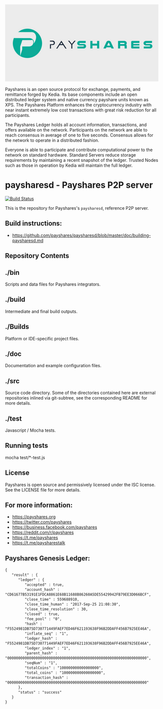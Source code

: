 ![Payshares](/assets/payshares.jpg)

Payshares is an open source protocol for exchange, payments, and remittance forged by Kedia.  Its base components include an open distributed ledger system and native currency payshare units known as XPS.  The Payshares Platform enhances the cryptocurrency industry with near instant extremely low cost transactions with great risk reduction for all participants.

The Payshares Ledger holds all account information, transactions, and offers available on the network.  Participants on the network are able to reach consensus in average of one to five seconds.  Consensus allows for the network to operate in a distributed fashion.

Everyone is able to participate and contribute computational power to the network on standard hardware.  Standard Servers reduce storage requirements by maintaining a recent snapshot of the ledger.  Trusted Nodes such as those in operation by Kedia will maintain the full ledger.

paysharesd - Payshares P2P server
=================================

[![Build Status](https://travis-ci.org/Payshares/paysharesd.svg?branch=master)](https://travis-ci.org/Payshares/paysharesd)

This is the repository for Payshares's `paysharesd`, reference P2P server.

Build instructions:
-------------------

* https://github.com/payshares/paysharesd/blob/master/doc/building-paysharesd.md


Repository Contents
-------------------

./bin
-----
Scripts and data files for Payshares integrators.

./build
-------
Intermediate and final build outputs.

./Builds
--------
Platform or IDE-specific project files.

./doc
-----
Documentation and example configuration files.

./src
-----
Source code directory. Some of the directories contained here are
external repositories inlined via git-subtree, see the corresponding
README for more details.

./test
------
Javascript / Mocha tests.

Running tests
-------------
mocha test/*-test.js


License
-------
Payshares is open source and permissively licensed under the ISC license. See the
LICENSE file for more details.

For more information:
---------------------
* https://payshares.org
* https://twitter.com/payshares
* https://business.facebook.com/payshares
* https://reddit.com/r/payshares
* https://t.me/payshares
* https://t.me/paysharestalk

Payshares Genesis Ledger:
-------------------------

~~~
{
   "result" : {
      "ledger" : {
         "accepted" : true,
         "account_hash" : "CD61677B53191E1FDCA8861E68B11688B86260A5DE55429942FB79EE3D066BCF",
         "close_time" : 559688910,
         "close_time_human" : "2017-Sep-25 21:08:30",
         "close_time_resolution" : 30,
         "closed" : true,
         "fee_pool" : "0",
         "hash" : "F5524981DB75D730771449FAEF7ED46F621193638F96B2DDAFF456B7925EE46A",
         "inflate_seq" : "1",
         "ledger_hash" : "F5524981DB75D730771449FAEF7ED46F621193638F96B2DDAFF456B7925EE46A",
         "ledger_index" : "1",
         "parent_hash" : "0000000000000000000000000000000000000000000000000000000000000000",
         "seqNum" : "1",
         "totalCoins" : "100000000000000000",
         "total_coins" : "100000000000000000",
         "transaction_hash" : "0000000000000000000000000000000000000000000000000000000000000000"
      },
      "status" : "success"
   }
}
~~~
